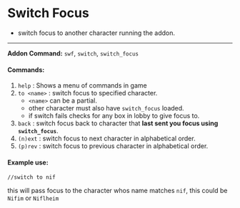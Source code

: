 # Switch Focus #

* switch focus to another character running the addon.

----

**Addon Command:** `swf`, `switch`, `switch_focus`

#### Commands: ####
1. `help` : Shows a menu of commands in game
1. `to <name>` : switch focus to specified character.
    - `<name>` can be a partial.
    - other character must also have `switch_focus` loaded.
    - if switch fails checks for any box in lobby to give focus to.
1. `back` : switch focus back to character that **last sent you focus using `switch_focus`**.
1. `(n)ext` : switch focus to next character in alphabetical order.
1. `(p)rev` : switch focus to previous character in alphabetical order.

#### Example use: ####
```plian
//switch to nif
```
this will pass focus to the character whos name matches `nif`, this could be `Nifim` or `Niflheim`
